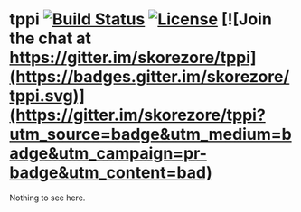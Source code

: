 # tppi [![Build Status](https://travis-ci.org/skorezore/tppi.svg?branch=master)](https://travis-ci.org/skorezore/tppi) [![License](https://img.shields.io/badge/license-MIT-blue.svg)](https://github.com/skorezore/tppi/blob/master/LICENSE.md) [![Join the chat at https://gitter.im/skorezore/tppi](https://badges.gitter.im/skorezore/tppi.svg)](https://gitter.im/skorezore/tppi?utm_source=badge&utm_medium=badge&utm_campaign=pr-badge&utm_content=bad)

Nothing to see here.

